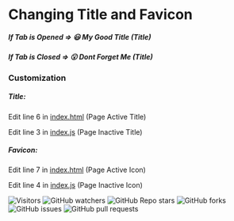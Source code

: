 # Changing Title and Favicon
##### If Tab is Opened => 😃 My Good Title (Title)
##### If Tab is Closed => 😮 Dont Forget Me (Title)
### Customization

##### Title:
Edit line 6 in  [index.html](index.html "index.html") (Page Active Title)

Edit line 3 in [index.js](index.js "index.js") (Page Inactive Title)

##### Favicon:
Edit line 7 in [index.html](index.html "index.html") (Page Active Icon)

Edit line 4 in [index.js](index.js "index.js") (Page Inactive Icon)

![Visitors](https://api.visitorbadge.io/api/visitors?path=https%3A%2F%2Fgithub.com%2Fqoestra%2Fchanging-title-and-favicon&countColor=%231874ba&style=plastic&labelStyle=lower) ![GitHub watchers](https://img.shields.io/github/watchers/qoestra/changing-title-and-favicon) ![GitHub Repo stars](https://img.shields.io/github/stars/qoestra/changing-title-and-favicon) ![GitHub forks](https://img.shields.io/github/forks/qoestra/changing-title-and-favicon) ![GitHub issues](https://img.shields.io/github/issues/qoestra/changing-title-and-favicon) ![GitHub pull requests](https://img.shields.io/github/issues-pr/qoestra/changing-title-and-favicon)
